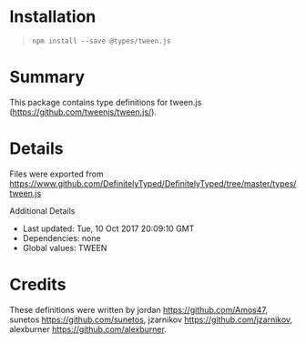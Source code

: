 # Installation
> `npm install --save @types/tween.js`

# Summary
This package contains type definitions for tween.js (https://github.com/tweenjs/tween.js/).

# Details
Files were exported from https://www.github.com/DefinitelyTyped/DefinitelyTyped/tree/master/types/tween.js

Additional Details
 * Last updated: Tue, 10 Oct 2017 20:09:10 GMT
 * Dependencies: none
 * Global values: TWEEN

# Credits
These definitions were written by jordan <https://github.com/Amos47>, sunetos <https://github.com/sunetos>, jzarnikov <https://github.com/jzarnikov>, alexburner <https://github.com/alexburner>.
